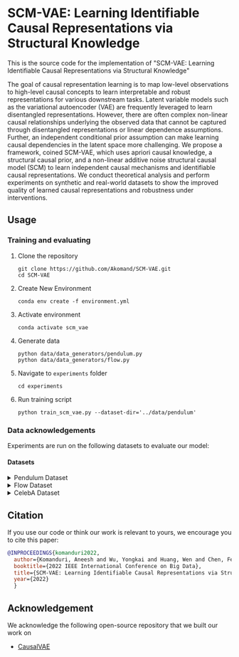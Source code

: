# SCM-VAE: Learning Identifiable Causal Representations via Structural Knowledge
This is the source code for the implementation of "SCM-VAE: Learning Identifiable Causal Representations via Structural Knowledge" 

The goal of causal representation learning is to map low-level observations to high-level causal concepts to learn interpretable and robust representations for various downstream tasks. Latent variable models such as the variational autoencoder (VAE) are frequently leveraged to learn disentangled representations. However, there are often complex non-linear causal relationships underlying the observed data that cannot be captured through disentangled representations or linear dependence assumptions. Further, an independent conditional prior assumption can make learning causal dependencies in the latent space more challenging. We propose a framework, coined SCM-VAE, which uses apriori causal knowledge, a structural causal prior, and a non-linear additive noise structural causal model (SCM) to learn independent causal mechanisms and identifiable causal representations. We conduct theoretical analysis and perform experiments on synthetic and real-world datasets to show the improved quality of learned causal representations and robustness under interventions.



## Usage

### Training and evaluating 

1. Clone the repository

     ```
     git clone https://github.com/Akomand/SCM-VAE.git
     cd SCM-VAE
     ```

2. Create New Environment

    ```
    conda env create -f environment.yml
    ```

3. Activate environment

    ```
    conda activate scm_vae
    ```

4. Generate data

    ```
    python data/data_generators/pendulum.py
    python data/data_generators/flow.py
    ```

5. Navigate to `experiments` folder

    ```
    cd experiments
    ```

6. Run training script

    ```
    python train_scm_vae.py --dataset-dir='../data/pendulum'
    ```


### Data acknowledgements
Experiments are run on the following datasets to evaluate our model:

#### Datasets
<details closed>
<summary>Pendulum Dataset</summary>

[Link to dataset](https://github.com/huawei-noah/trustworthyAI/tree/master/research/CausalVAE/causal_data)
</details>

<details closed>
<summary>Flow Dataset</summary>

[Link to dataset](https://github.com/huawei-noah/trustworthyAI/tree/master/research/CausalVAE/causal_data)
</details>

<details closed>
<summary>CelebA Dataset</summary>

[Link to dataset](https://mmlab.ie.cuhk.edu.hk/projects/CelebA.html)
</details>

## Citation

If you use our code or think our work is relevant to yours, we encourage you to cite this paper:

```bibtex
@INPROCEEDINGS{komanduri2022,
  author={Komanduri, Aneesh and Wu, Yongkai and Huang, Wen and Chen, Feng and Wu, Xintao},
  booktitle={2022 IEEE International Conference on Big Data}, 
  title={SCM-VAE: Learning Identifiable Causal Representations via Structural Knowledge}, 
  year={2022}
  }
```


## Acknowledgement
We acknowledge the following open-source repository that we built our work on
- [CausalVAE](https://github.com/huawei-noah/trustworthyAI/tree/master/research/CausalVAE)

